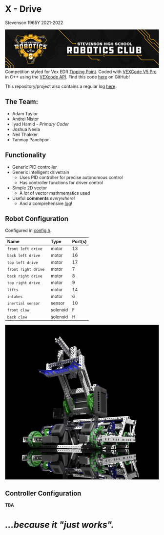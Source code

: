 # **X - Drive**

Stevenson 1965Y 2021-2022

![](./media/stevensonvexlogo.png "Stevenson Robotics 2021-2022")
Competition styled for Vex EDR [Tipping Point](https://www.vexrobotics.com/vexedr/competition/vrc-current-game "VEX Current Game"). Coded with [VEXCode V5 Pro](https://www.vexrobotics.com/vexcode "VEXCode V5") in C++ using the [VEXcode API](https://api.vexcode.cloud/v5/).
Find this code [here](https://www.github.com/IyadHamid/StevensonVex1965Y-TippingPoint "Stevenson 1965Y Repository") on GitHub!

This repository/project also contains a regular log [here](Log.md).

## **The Team:**
- Adam Taylor
- Andrei Nistor
- Iyad Hamid - *Primary Coder*
- Joshua Neela
- Neil Thakker
- Tanmay Panchpor
	
## **Functionality**
- Generic PID controller
- Generic intelligent drivetrain
  - Uses PID controller for precise autonomous control
  - Has controller functions for driver control
- Simple 2D vector
  - A *lot* of vector mathmematics used
- Useful **comments** *everywhere*!
  - And a comprehensive [log](./log.md)!

## **Robot Configuration**
Configured in [config.h](./include/config.h).

| Name               | Type     | Port(s) |
|:-------------------|:---------|:--------|
|`front left drive  `| motor    | 13      |
|`back left drive   `| motor    | 16      |
|`top left drive    `| motor    | 17      |
|`front right drive `| motor    | 7       |
|`back right drive  `| motor    | 8       |
|`top right drive   `| motor    | 9       |
|`lifts             `| motor    | 14      |
|`intakes           `| motor    | 6       |
|`inertial sensor   `| sensor   | 10      |
|`front claw        `| solenoid | F       |
|`back claw         `| solenoid | H       |

![](./media/robot.png "Stevenson Robotics 2021-2022")

## **Controller Configuration**
**TBA**

# *...because it "just works".*